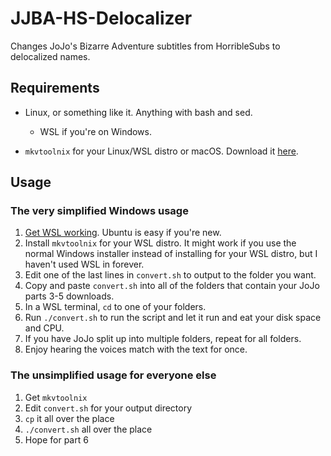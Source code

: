 # JJBA-HS-Delocalizer
Changes JoJo's Bizarre Adventure subtitles from HorribleSubs to delocalized names.
## Requirements
- Linux, or something like it. Anything with bash and sed.
  - WSL if you're on Windows.

- `mkvtoolnix` for your Linux/WSL distro or macOS. Download it [here](https://mkvtoolnix.download/downloads.html).
## Usage
### The very simplified Windows usage
1. [Get WSL working](https://docs.microsoft.com/en-us/windows/wsl/install-win10). Ubuntu is easy if you're new.
2. Install `mkvtoolnix` for your WSL distro. It might work if you use the normal Windows installer instead of installing for your WSL distro, but I haven't used WSL in forever.
3. Edit one of the last lines in `convert.sh` to output to the folder you want.
4. Copy and paste `convert.sh` into all of the folders that contain your JoJo parts 3-5 downloads.
5. In a WSL terminal, `cd` to one of your folders.
6. Run `./convert.sh` to run the script and let it run and eat your disk space and CPU.
7. If you have JoJo split up into multiple folders, repeat for all folders.
8. Enjoy hearing the voices match with the text for once.
### The unsimplified usage for everyone else
1. Get `mkvtoolnix`
2. Edit `convert.sh` for your output directory
3. `cp` it all over the place
4. `./convert.sh` all over the place
5. Hope for part 6
